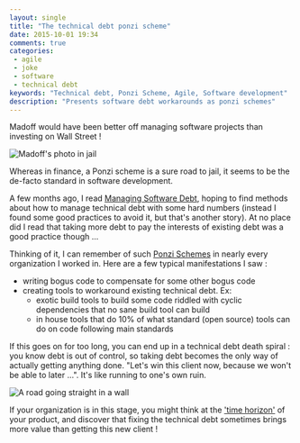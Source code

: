 ```yaml
---
layout: single
title: "The technical debt ponzi scheme"
date: 2015-10-01 19:34
comments: true
categories:
 - agile
 - joke
 - software
 - technical debt
keywords: "Technical debt, Ponzi Scheme, Agile, Software development"
description: "Presents software debt workarounds as ponzi schemes"
---
```

Madoff would have been better off managing software projects than investing on Wall Street !

![Madoff's photo in jail]({{site.url}}{{site.baseurl}}/imgs/2015-10-01-the-technical-debt-ponzi-scheme/bernie.jpg)

Whereas in finance, a Ponzi scheme is a sure road to jail, it seems to be the de-facto standard in software development.

A few months ago, I read [Managing Software Debt](http://www.amazon.com/Managing-Software-Debt-Inevitable-Development/dp/0321554132/ref=sr_1_2?tag=pbourgau-20&amp;ie=UTF8&qid=1443728175&sr=8-2&keywords=managing+technical+debt), hoping to find methods about how to manage technical debt with some hard numbers (instead I found some good practices to avoid it, but that's another story). At no place did I read that taking more debt to pay the interests of existing debt was a good practice though ...

Thinking of it, I can remember of such [Ponzi Schemes](https://en.wikipedia.org/wiki/Ponzi_scheme) in nearly every organization I worked in. Here are a few typical manifestations I saw :

- writing bogus code to compensate for some other bogus code
- creating tools to workaround existing technical debt. Ex:
   - exotic build tools to build some code riddled with cyclic dependencies that no sane build tool can build
   - in house tools that do 10% of what standard (open source) tools can do on code following main standards

If this goes on for too long, you can end up in a technical debt death spiral : you know debt is out of control, so taking debt becomes the only way of actually getting anything done. "Let's win this client now, because we won't be able to later ...". It's like running to one's own ruin.

![A road going straight in a wall]({{site.url}}{{site.baseurl}}/imgs/2015-10-01-the-technical-debt-ponzi-scheme/road-wall.jpg)

If your organization is in this stage, you might think at the ['time horizon'](/a-plan-for-technical-debt-lean-software-development-part-7/) of your product, and discover that fixing the technical debt sometimes brings more value than getting this new client !
